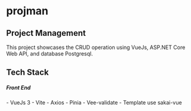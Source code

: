 # projman

<h2>Project Management</h2>

This project showcases the CRUD operation using VueJs, ASP.NET Core Web API, and database Postgresql.

<h2>Tech Stack</h2>
<h5>Front End</h5>
- VueJs 3
- Vite
- Axios
- Pinia
- Vee-validate
- Template use <a ref="https://github.com/primefaces/sakai-vue">sakai-vue</a>
